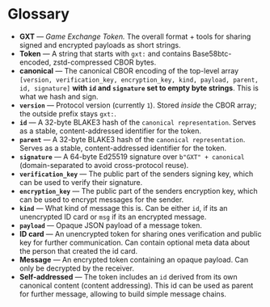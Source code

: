 # Glossary

- **GXT** — *Game Exchange Token.* The overall format + tools for sharing signed and encrypted payloads as short strings.
- **Token** — A string that starts with `gxt:` and contains Base58btc-encoded, zstd-compressed CBOR bytes.
- **canonical** — The canonical CBOR encoding of the top-level array `[version, verification_key, encryption_key, kind, payload, parent, id, signature]` **with `id` and `signature` set to empty byte strings**. This is what we hash and sign.
- **`version`** — Protocol version (currently `1`). Stored *inside* the CBOR array; the outside prefix stays `gxt:`.
- **`id`** — A 32-byte BLAKE3 hash of the `canonical representation`. Serves as a stable, content-addressed identifier for the token.
- **`parent`** — A 32-byte BLAKE3 hash of the `canonical representation`. Serves as a stable, content-addressed identifier for the token.
- **`signature`** — A 64-byte Ed25519 signature over `b"GXT" + canonical` (domain-separated to avoid cross-protocol reuse).
- **`verification_key`** — The public part of the senders signing key, which can be used to verify their signature.
- **`encryption_key`** — The public part of the senders encryption key, which can be used to encrypt messages for the sender.
- **`kind`** — What kind of message this is. Can be either `id`, if its an unencrypted ID card or `msg` if its an encrypted message.
- **`payload`** — Opaque JSON payload of a message token.
- **ID card** — An unencrypted token for sharing ones verification and public key for further communication. Can contain optional meta data about the person that created the id card.
- **Message** — An encrypted token containing an opaque payload. Can only be decrypted by the receiver.
- **Self-addressed** — The token includes an `id` derived from its own canonical content (content addressing). This id can be used as parent for further message, allowing to build simple message chains.
